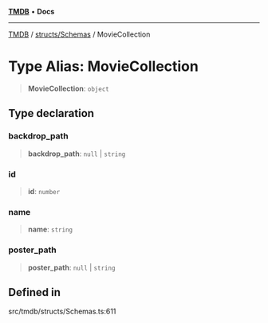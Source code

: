 [**TMDB**](../../../README.md) • **Docs**

***

[TMDB](../../../README.md) / [structs/Schemas](../README.md) / MovieCollection

# Type Alias: MovieCollection

> **MovieCollection**: `object`

## Type declaration

### backdrop\_path

> **backdrop\_path**: `null` \| `string`

### id

> **id**: `number`

### name

> **name**: `string`

### poster\_path

> **poster\_path**: `null` \| `string`

## Defined in

src/tmdb/structs/Schemas.ts:611
